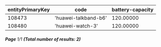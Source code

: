 | entityPrimaryKey | code                 | battery-capacity |
| ---------------- | -------------------- | ---------------- |
| 108473           | 'huawei-talkband-b6' | 120.00000        |
| 108480           | 'huawei-watch-3'     | 120.00000        |

###### **Page** 1/1 **(Total number of results: 2)**